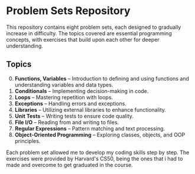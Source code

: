 
# Problem Sets Repository

This repository contains eight problem sets, each designed to gradually increase in difficulty. The topics covered are essential programming concepts, with exercises that build upon each other for deeper understanding.

## Topics
0. **Functions, Variables** – Introduction to defining and using functions and understanding variables and data types.
2. **Conditionals** – Implementing decision-making in code.
3. **Loops** – Mastering repetition with loops.
4. **Exceptions** – Handling errors and exceptions.
5. **Libraries** – Utilizing external libraries to enhance functionality.
6. **Unit Tests** – Writing tests to ensure code quality.
7. **File I/O** – Reading from and writing to files.
8. **Regular Expressions** – Pattern matching and text processing.
9. **Object-Oriented Programming** – Exploring classes, objects, and OOP principles.

Each problem set allowed me to develop my coding skills step by step. The exercises were provided by Harvard's CS50, being the ones that i had to made and overcome to get graduated in the course.
